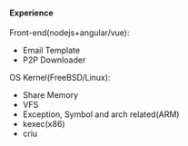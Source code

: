 #### Experience

Front-end(nodejs+angular/vue):

+ Email Template
+ P2P Downloader

OS Kernel(FreeBSD/Linux):

+ Share Memory
+ VFS
+ Exception, Symbol and arch related(ARM)
+ kexec(x86)
+ criu